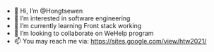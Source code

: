 - 👋 Hi, I’m @Hongtsewen
- 👀 I’m interested in software engineering
- 🌱 I’m currently learning Front stack working
- 💞️ I’m looking to collaborate on WeHelp program
- 📫 You may reach me via: https://sites.google.com/view/htw2021/

<!---
Hongtsewen/Hongtsewen is a ✨ special ✨ repository because its `README.md` (this file) appears on your GitHub profile.
You can click the Preview link to take a look at your changes.
--->
